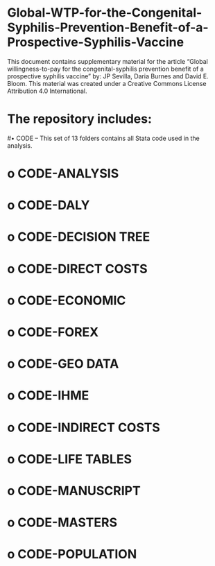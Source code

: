 # Global-WTP-for-the-Congenital-Syphilis-Prevention-Benefit-of-a-Prospective-Syphilis-Vaccine
This document contains supplementary material for the article “Global willingness-to-pay for the congenital-syphilis prevention benefit of a prospective syphilis vaccine” by: JP Sevilla, Daria Burnes and David E. Bloom. This material was created under a Creative Commons License Attribution 4.0 International.
# The repository includes:
#•	CODE – This set of 13 folders contains all Stata code used in the analysis.
  #  o	CODE-ANALYSIS     
  #  o	CODE-DALY         
  #  o	CODE-DECISION TREE
  #  o	CODE-DIRECT COSTS 
  #  o	CODE-ECONOMIC     
  #  o	CODE-FOREX        
  #  o	CODE-GEO DATA     
  #  o	CODE-IHME         
  #  o	CODE-INDIRECT COSTS
  #  o	CODE-LIFE TABLES  
  #  o	CODE-MANUSCRIPT   
  #  o	CODE-MASTERS      
  #  o	CODE-POPULATION  
